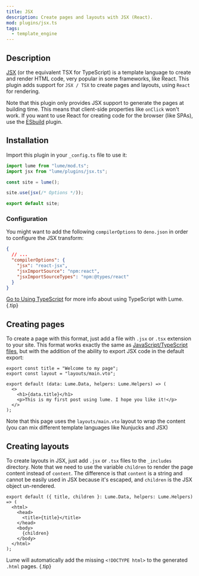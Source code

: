 ```yaml
---
title: JSX
description: Create pages and layouts with JSX (React).
mod: plugins/jsx.ts
tags:
  - template_engine
---
```


## Description

[JSX](https://facebook.github.io/jsx/) (or the equivalent TSX for TypeScript) is
a template language to create and render HTML code, very popular in some
frameworks, like React. This plugin adds support for `JSX / TSX` to create pages
and layouts, using `React` for rendering.

Note that this plugin only provides JSX support to generate the pages at
building time. This means that client-side properties like `onClick` won't work.
If you want to use React for creating code for the browser (like SPAs), use the
[ESbuild](./esbuild.md) plugin.

## Installation

Import this plugin in your `_config.ts` file to use it:

```js
import lume from "lume/mod.ts";
import jsx from "lume/plugins/jsx.ts";

const site = lume();

site.use(jsx(/* Options */));

export default site;
```

### Configuration

You might want to add the following `compilerOptions` to `deno.json` in order to
configure the JSX transform:

<lume-code>

```json {title="deno.json"}
{
  // ...
  "compilerOptions": {
    "jsx": "react-jsx",
    "jsxImportSource": "npm:react",
    "jsxImportSourceTypes": "npm:@types/react"
  }
}
```

</lume-code>

[Go to Using TypeScript](/docs/configuration/using-typescript/) for more info
about using TypeScript with Lume. {.tip}

## Creating pages

To create a page with this format, just add a file with `.jsx` or `.tsx`
extension to your site. This format works exactly the same as
[JavaScript/TypeScript files](./modules.md), but with the addition of the
ability to export JSX code in the default export:

```tsx
export const title = "Welcome to my page";
export const layout = "layouts/main.vto";

export default (data: Lume.Data, helpers: Lume.Helpers) => (
  <>
    <h1>{data.title}</h1>
    <p>This is my first post using lume. I hope you like it!</p>
  </>
);
```

Note that this page uses the `layouts/main.vto` layout to wrap the content (you
can mix different template languages like Nunjucks and JSX)

## Creating layouts

To create layouts in JSX, just add `.jsx` or `.tsx` files to the `_includes`
directory. Note that we need to use the variable `children` to render the page
content instead of `content`. The difference is that `content` is a string and
cannot be easily used in JSX because it's escaped, and `children` is the JSX
object un-rendered.

```tsx
export default ({ title, children }: Lume.Data, helpers: Lume.Helpers) => (
  <html>
    <head>
      <title>{title}</title>
    </head>
    <body>
      {children}
    </body>
  </html>
);
```

Lume will automatically add the missing `<!DOCTYPE html>` to the generated
`.html` pages. {.tip}
